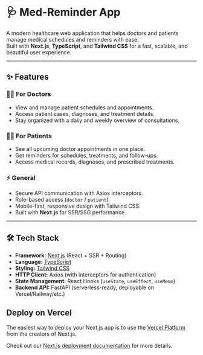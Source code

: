 # 🩺 Med-Reminder App

A modern healthcare web application that helps doctors and patients manage medical schedules and reminders with ease.  
Built with **Next.js**, **TypeScript**, and **Tailwind CSS** for a fast, scalable, and beautiful user experience.

---

## ✨ Features

### 👨‍⚕️ For Doctors
- View and manage patient schedules and appointments.
- Access patient cases, diagnoses, and treatment details.
- Stay organized with a daily and weekly overview of consultations.

### 🧑‍🦰 For Patients
- See all upcoming doctor appointments in one place.
- Get reminders for schedules, treatments, and follow-ups.
- Access medical records, diagnoses, and prescribed treatments.

### ⚡ General
- Secure API communication with Axios interceptors.
- Role-based access (`doctor` / `patient`).
- Mobile-first, responsive design with Tailwind CSS.
- Built with **Next.js** for SSR/SSG performance.

---

## 🛠️ Tech Stack

- **Framework:** [Next.js](https://nextjs.org/) (React + SSR + Routing)
- **Language:** [TypeScript](https://www.typescriptlang.org/)
- **Styling:** [Tailwind CSS](https://tailwindcss.com/)
- **HTTP Client:** Axios (with interceptors for authentication)
- **State Management:** React Hooks (`useState`, `useEffect`, `useMemo`)
- **Backend API:** FastAPI (serverless-ready, deployable on Vercel/Railway/etc.)

## Deploy on Vercel

The easiest way to deploy your Next.js app is to use the [Vercel Platform](https://vercel.com/new?utm_medium=default-template&filter=next.js&utm_source=create-next-app&utm_campaign=create-next-app-readme) from the creators of Next.js.

Check out our [Next.js deployment documentation](https://nextjs.org/docs/app/building-your-application/deploying) for more details.
